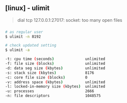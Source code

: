## [linux] - ulimit

> dial tcp 127.0.0.1:27017: socket: too many open files
###
```bash
# as regular user
$ ulimit -n 8192

# check updated setting
$ ulimit -a

-t: cpu time (seconds)              unlimited
-f: file size (blocks)              unlimited
-d: data seg size (kbytes)          unlimited
-s: stack size (kbytes)             8176
-c: core file size (blocks)         0
-v: address space (kbytes)          unlimited
-l: locked-in-memory size (kbytes)  unlimited
-u: processes                       2666
-n: file descriptors                1048575

```